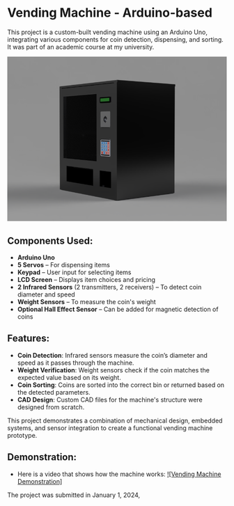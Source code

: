 # Vending Machine - Arduino-based

This project is a custom-built vending machine using an Arduino Uno, integrating various components for coin detection, dispensing, and sorting. It was part of an academic course at my university.

![Vending Machine Prototype](vending-machine.PNG)

## Components Used:
- **Arduino Uno**
- **5 Servos** – For dispensing items
- **Keypad** – User input for selecting items
- **LCD Screen** – Displays item choices and pricing
- **2 Infrared Sensors** (2 transmitters, 2 receivers) – To detect coin diameter and speed
- **Weight Sensors** – To measure the coin's weight
- **Optional Hall Effect Sensor** – Can be added for magnetic detection of coins

## Features:
- **Coin Detection**: Infrared sensors measure the coin’s diameter and speed as it passes through the machine.
- **Weight Verification**: Weight sensors check if the coin matches the expected value based on its weight.
- **Coin Sorting**: Coins are sorted into the correct bin or returned based on the detected parameters.
- **CAD Design**: Custom CAD files for the machine's structure were designed from scratch.

This project demonstrates a combination of mechanical design, embedded systems, and sensor integration to create a functional vending machine prototype.

## Demonstration:
- Here is a video that shows how the machine works:
  [![Vending Machine Demonstration]](https://youtu.be/C-HOyqXvopw)

‎The project was submitted in January ‎1, ‎2024,
  
